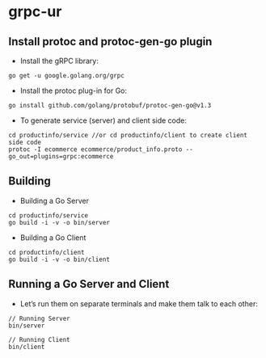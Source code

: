 # grpc-ur
## Install protoc and protoc-gen-go plugin
- Install the gRPC library:
```
go get -u google.golang.org/grpc
```
- Install the protoc plug-in for Go:
```
go install github.com/golang/protobuf/protoc-gen-go@v1.3
```
- To generate service (server) and client side code:
```
cd productinfo/service //or cd productinfo/client to create client side code
protoc -I ecommerce ecommerce/product_info.proto --go_out=plugins=grpc:ecommerce
```

## Building
- Building a Go Server
```
cd productinfo/service
go build -i -v -o bin/server
```
- Building a Go Client
```
cd productinfo/client
go build -i -v -o bin/client
```
## Running a Go Server and Client
- Let’s run them on separate terminals and make them talk to each other:
```
// Running Server
bin/server

// Running Client
bin/client
```
